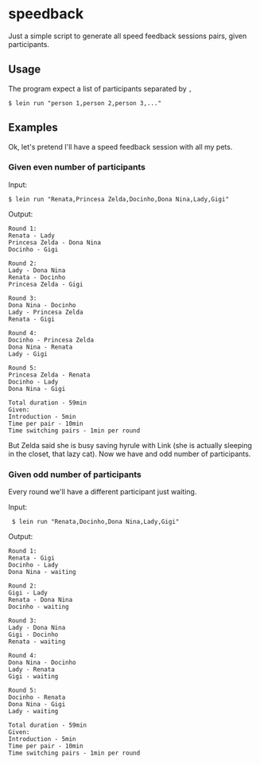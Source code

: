 # speedback

Just a simple script to generate all speed feedback sessions pairs, given participants.

## Usage

The program expect a list of participants separated by `,`

    $ lein run "person 1,person 2,person 3,..."

## Examples

Ok, let's pretend I'll have a speed feedback session with all my pets.

### Given even number of participants

Input:

    $ lein run "Renata,Princesa Zelda,Docinho,Dona Nina,Lady,Gigi"

Output:

```
Round 1:
Renata - Lady
Princesa Zelda - Dona Nina
Docinho - Gigi

Round 2:
Lady - Dona Nina
Renata - Docinho
Princesa Zelda - Gigi

Round 3:
Dona Nina - Docinho
Lady - Princesa Zelda
Renata - Gigi

Round 4:
Docinho - Princesa Zelda
Dona Nina - Renata
Lady - Gigi

Round 5:
Princesa Zelda - Renata
Docinho - Lady
Dona Nina - Gigi

Total duration - 59min
Given:
Introduction - 5min
Time per pair - 10min
Time switching pairs - 1min per round

```

But Zelda said she is busy saving hyrule with Link (she is actually sleeping in the closet, that lazy cat). Now we have and odd number of participants.

### Given odd number of participants

Every round we'll have a different participant just waiting.

Input:

     $ lein run "Renata,Docinho,Dona Nina,Lady,Gigi" 

Output:

```
Round 1:
Renata - Gigi
Docinho - Lady
Dona Nina - waiting

Round 2:
Gigi - Lady
Renata - Dona Nina
Docinho - waiting

Round 3:
Lady - Dona Nina
Gigi - Docinho
Renata - waiting

Round 4:
Dona Nina - Docinho
Lady - Renata
Gigi - waiting

Round 5:
Docinho - Renata
Dona Nina - Gigi
Lady - waiting

Total duration - 59min
Given:
Introduction - 5min
Time per pair - 10min
Time switching pairs - 1min per round

```
